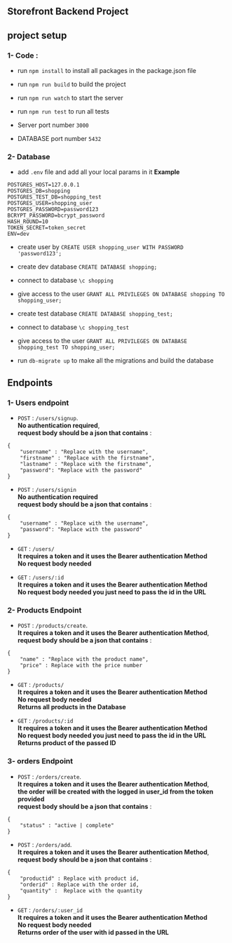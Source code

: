 ## Storefront Backend Project

## project setup

### 1- Code : 

- run `npm install` to install all packages in the package.json file

- run `npm run build` to build the project

- run `npm run watch` to start the server

- run `npm run test` to run all tests

- Server port number `3000`

- DATABASE port number  `5432`


### 2- Database

- add `.env` file and add all your local params in it 
**Example**
```
POSTGRES_HOST=127.0.0.1
POSTGRES_DB=shopping
POSTGRES_TEST_DB=shopping_test
POSTGRES_USER=shopping_user
POSTGRES_PASSWORD=password123
BCRYPT_PASSWORD=bcrypt_password
HASH_ROUND=10
TOKEN_SECRET=token_secret
ENV=dev
```

- create user by `CREATE USER shopping_user WITH PASSWORD 'password123';`
- create dev database `CREATE DATABASE shopping;`
- connect to database `\c shopping`
- give access to the user `GRANT ALL PRIVILEGES ON DATABASE shopping TO shopping_user;`

- create test database `CREATE DATABASE shopping_test;`
- connect to database `\c shopping_test`
- give access to the user `GRANT ALL PRIVILEGES ON DATABASE shopping_test TO shopping_user;`




- run `db-migrate up` to make all the migrations and build the database

## Endpoints

### 1- Users endpoint

- `POST` : `/users/signup`.<br />
**No authentication required**,<br />
**request body should be a json that contains** : 
``` 
{
    "username" : "Replace with the username",
    "firstname" : "Replace with the firstname",
    "lastname" : "Replace with the firstname",
    "password": "Replace with the password"  
}
```
- `POST` : `/users/signin`<br />
**No authentication required** <br />
**request body should be a json that contains** : 

``` 
{
    "username" : "Replace with the username",
    "password": "Replace with the password"  
}
```

- `GET` : `/users/`<br />
**It requires a token and it uses the Bearer authentication Method**<br />
**No request body needed**<br />

- `GET` : `/users/:id`<br />
**It requires a token and it uses the Bearer authentication Method**<br />
**No request body needed you just need to pass the id in the URL**<br />

### 2- Products Endpoint

- `POST` : `/products/create`.<br />
**It requires a token and it uses the Bearer authentication Method**,<br />
**request body should be a json that contains** : 
``` 
{
    "name" : "Replace with the product name",
    "price" : Replace with the price number
}
```

- `GET` : `/products/`<br />
**It requires a token and it uses the Bearer authentication Method**<br />
**No request body needed**<br />
**Returns all products in the Database**

- `GET` : `/products/:id`<br />
**It requires a token and it uses the Bearer authentication Method**<br />
**No request body needed you just need to pass the id in the URL**<br />
**Returns product of the passed ID**

### 3- orders Endpoint

- `POST` : `/orders/create`.<br />
**It requires a token and it uses the Bearer authentication Method**,<br />
**the order will be created with the logged in user_id from the token provided**<br />
**request body should be a json that contains** : 
``` 
{
    "status" : "active | complete"
}
```

- `POST` : `/orders/add`.<br />
**It requires a token and it uses the Bearer authentication Method**,<br />
**request body should be a json that contains** : 
``` 
{
    "productid" : Replace with product id,
    "orderid" : Replace with the order id,
    "quantity" :  Replace with the quantity
}
```

- `GET` : `/orders/:user_id`<br />
**It requires a token and it uses the Bearer authentication Method**<br />
**No request body needed**<br />
**Returns order of the user with id passed in the URL**

